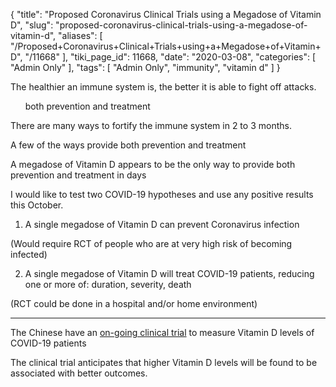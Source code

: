 {
    "title": "Proposed Coronavirus Clinical Trials using a Megadose of Vitamin D",
    "slug": "proposed-coronavirus-clinical-trials-using-a-megadose-of-vitamin-d",
    "aliases": [
        "/Proposed+Coronavirus+Clinical+Trials+using+a+Megadose+of+Vitamin+D",
        "/11668"
    ],
    "tiki_page_id": 11668,
    "date": "2020-03-08",
    "categories": [
        "Admin Only"
    ],
    "tags": [
        "Admin Only",
        "immunity",
        "vitamin d"
    ]
}


The healthier an immune system is, the better it is able to fight off attacks.

&nbsp; &nbsp; &nbsp; both prevention and treatment

There are many ways to fortify the immune system in 2 to 3 months.

A few of the ways provide both prevention and treatment

A megadose of Vitamin D appears to be the only way to provide both prevention and treatment in days

I would like to test two COVID-19 hypotheses and use any positive results this October.

1) A single megadose of Vitamin D can prevent Coronavirus infection

(Would require RCT of people who are at very high risk of becoming infected)

2) A single megadose of Vitamin D will treat COVID-19 patients, reducing one or more of: duration, severity, death

(RCT could be done in a hospital and/or home environment)

---

The Chinese have an [on-going clinical trial](https://VitaminDWiki.com/COVID-19+Coronavirus+can+most+likely+be+fought+by+Vitamin+D#Clinical_trials_for_COVID-19_in_CHINA_as_of_Feb_26_-_including_one_monitoring_outcome_vs_Vitamin_D) to measure Vitamin D levels of COVID-19 patients

The clinical trial anticipates that higher Vitamin D levels will be found to be associated with better outcomes.